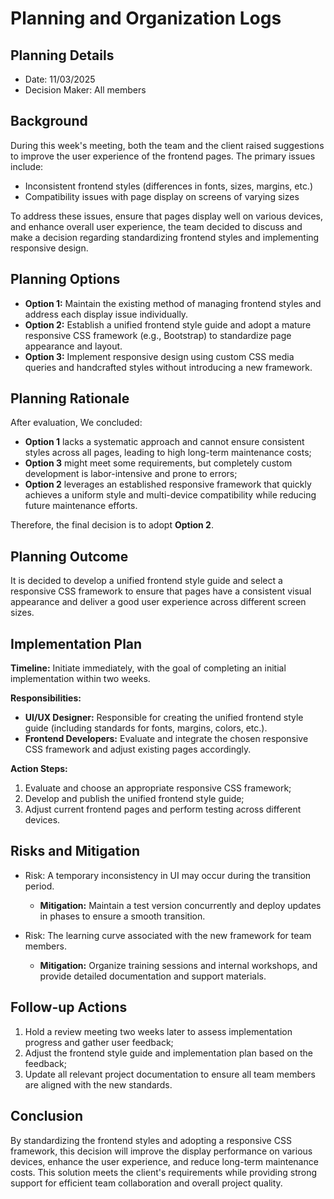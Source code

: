 # Planning and Organization Logs
## Planning Details 
- Date: 11/03/2025
- Decision Maker: All members
  
## Background 
During this week's meeting, both the team and the client raised suggestions to improve the user experience of the frontend pages. The primary issues include:

- Inconsistent frontend styles (differences in fonts, sizes, margins, etc.)
- Compatibility issues with page display on screens of varying sizes

To address these issues, ensure that pages display well on various devices, and enhance overall user experience, the team decided to discuss and make a decision regarding standardizing frontend styles and implementing responsive design.

## Planning Options 
- **Option 1:** Maintain the existing method of managing frontend styles and address each display issue individually.
- **Option 2:** Establish a unified frontend style guide and adopt a mature responsive CSS framework (e.g., Bootstrap) to standardize page appearance and layout.
- **Option 3:** Implement responsive design using custom CSS media queries and handcrafted styles without introducing a new framework.

## Planning Rationale 
After evaluation, We concluded:

- **Option 1** lacks a systematic approach and cannot ensure consistent styles across all pages, leading to high long-term maintenance costs;
- **Option 3** might meet some requirements, but completely custom development is labor-intensive and prone to errors;
- **Option 2** leverages an established responsive framework that quickly achieves a uniform style and multi-device compatibility while reducing future maintenance efforts.

Therefore, the final decision is to adopt **Option 2**.

## Planning Outcome 
It is decided to develop a unified frontend style guide and select a responsive CSS framework to ensure that pages have a consistent visual appearance and deliver a good user experience across different screen sizes.

## Implementation Plan
**Timeline:** Initiate immediately, with the goal of completing an initial implementation within two weeks.

**Responsibilities:**

- **UI/UX Designer:** Responsible for creating the unified frontend style guide (including standards for fonts, margins, colors, etc.).
- **Frontend Developers:** Evaluate and integrate the chosen responsive CSS framework and adjust existing pages accordingly.

**Action Steps:**

1. Evaluate and choose an appropriate responsive CSS framework;
2. Develop and publish the unified frontend style guide;
3. Adjust current frontend pages and perform testing across different devices.

## Risks and Mitigation

- Risk: A temporary inconsistency in UI may occur during the transition period.

   - **Mitigation:** Maintain a test version concurrently and deploy updates in phases to ensure a smooth transition.

- Risk: The learning curve associated with the new framework for team members.

   - **Mitigation:** Organize training sessions and internal workshops, and provide detailed documentation and support materials.

## Follow-up Actions
1. Hold a review meeting two weeks later to assess implementation progress and gather user feedback;
2. Adjust the frontend style guide and implementation plan based on the feedback;
3. Update all relevant project documentation to ensure all team members are aligned with the new standards.

## Conclusion
By standardizing the frontend styles and adopting a responsive CSS framework, this decision will improve the display performance on various devices, enhance the user experience, and reduce long-term maintenance costs. This solution meets the client's requirements while providing strong support for efficient team collaboration and overall project quality.

